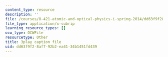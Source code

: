 ```yaml
---
content_type: resource
description: ''
file: /courses/8-421-atomic-and-optical-physics-i-spring-2014/dd63f9f28af792b2ea4134b1451fd439_vkka1O2H5h4.srt
file_type: application/x-subrip
learning_resource_types: []
ocw_type: OCWFile
resourcetype: Other
title: 3play caption file
uid: dd63f9f2-8af7-92b2-ea41-34b1451fd439
---
```


